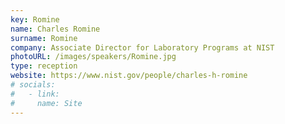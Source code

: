 ```yaml
---
key: Romine
name: Charles Romine
surname: Romine
company: Associate Director for Laboratory Programs at NIST
photoURL: /images/speakers/Romine.jpg
type: reception
website: https://www.nist.gov/people/charles-h-romine
# socials:
#   - link: 
#     name: Site
---
```

